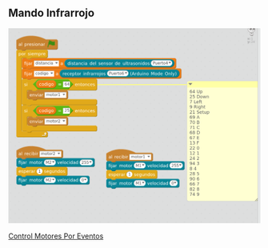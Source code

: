 ## Mando Infrarrojo

![CControlRobotsEventosIR](../images/ControlRobotsEventosIR.png)

[Control Motores Por Eventos](../Ejemplos/ControlMotoresPorEventos.sb2)
